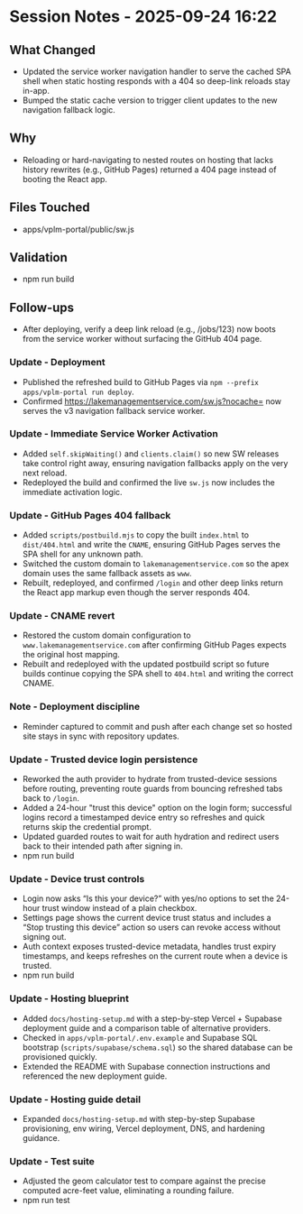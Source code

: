 # Session Notes - 2025-09-24 16:22

## What Changed
- Updated the service worker navigation handler to serve the cached SPA shell when static hosting responds with a 404 so deep-link reloads stay in-app.
- Bumped the static cache version to trigger client updates to the new navigation fallback logic.

## Why
- Reloading or hard-navigating to nested routes on hosting that lacks history rewrites (e.g., GitHub Pages) returned a 404 page instead of booting the React app.

## Files Touched
- apps/vplm-portal/public/sw.js

## Validation
- npm run build

## Follow-ups
- After deploying, verify a deep link reload (e.g., /jobs/123) now boots from the service worker without surfacing the GitHub 404 page.

### Update - Deployment
- Published the refreshed build to GitHub Pages via `npm --prefix apps/vplm-portal run deploy`.
- Confirmed https://lakemanagementservice.com/sw.js?nocache=<timestamp> now serves the v3 navigation fallback service worker.

### Update - Immediate Service Worker Activation
- Added `self.skipWaiting()` and `clients.claim()` so new SW releases take control right away, ensuring navigation fallbacks apply on the very next reload.
- Redeployed the build and confirmed the live `sw.js` now includes the immediate activation logic.

### Update - GitHub Pages 404 fallback
- Added `scripts/postbuild.mjs` to copy the built `index.html` to `dist/404.html` and write the `CNAME`, ensuring GitHub Pages serves the SPA shell for any unknown path.
- Switched the custom domain to `lakemanagementservice.com` so the apex domain uses the same fallback assets as `www`.
- Rebuilt, redeployed, and confirmed `/login` and other deep links return the React app markup even though the server responds 404.

### Update - CNAME revert
- Restored the custom domain configuration to `www.lakemanagementservice.com` after confirming GitHub Pages expects the original host mapping.
- Rebuilt and redeployed with the updated postbuild script so future builds continue copying the SPA shell to `404.html` and writing the correct CNAME.

### Note - Deployment discipline
- Reminder captured to commit and push after each change set so hosted site stays in sync with repository updates.

### Update - Trusted device login persistence
- Reworked the auth provider to hydrate from trusted-device sessions before routing, preventing route guards from bouncing refreshed tabs back to `/login`.
- Added a 24-hour "trust this device" option on the login form; successful logins record a timestamped device entry so refreshes and quick returns skip the credential prompt.
- Updated guarded routes to wait for auth hydration and redirect users back to their intended path after signing in.
- npm run build

### Update - Device trust controls
- Login now asks “Is this your device?” with yes/no options to set the 24-hour trust window instead of a plain checkbox.
- Settings page shows the current device trust status and includes a “Stop trusting this device” action so users can revoke access without signing out.
- Auth context exposes trusted-device metadata, handles trust expiry timestamps, and keeps refreshes on the current route when a device is trusted.
- npm run build

### Update - Hosting blueprint
- Added `docs/hosting-setup.md` with a step-by-step Vercel + Supabase deployment guide and a comparison table of alternative providers.
- Checked in `apps/vplm-portal/.env.example` and Supabase SQL bootstrap (`scripts/supabase/schema.sql`) so the shared database can be provisioned quickly.
- Extended the README with Supabase connection instructions and referenced the new deployment guide.

### Update - Hosting guide detail
- Expanded `docs/hosting-setup.md` with step-by-step Supabase provisioning, env wiring, Vercel deployment, DNS, and hardening guidance.

### Update - Test suite
- Adjusted the geom calculator test to compare against the precise computed acre-feet value, eliminating a rounding failure.
- npm run test
